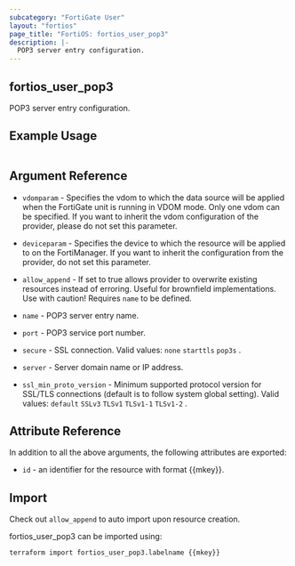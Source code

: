 ```yaml
---
subcategory: "FortiGate User"
layout: "fortios"
page_title: "FortiOS: fortios_user_pop3"
description: |-
  POP3 server entry configuration.
---
```


## fortios_user_pop3
POP3 server entry configuration.

## Example Usage

```hcl

```

## Argument Reference
* `vdomparam` - Specifies the vdom to which the data source will be applied when the FortiGate unit is running in VDOM mode. Only one vdom can be specified. If you want to inherit the vdom configuration of the provider, please do not set this parameter.
* `deviceparam` - Specifies the device to which the resource will be applied to on the FortiManager. If you want to inherit the configuration from the provider, do not set this parameter.
* `allow_append` - If set to true allows provider to overwrite existing resources instead of erroring. Useful for brownfield implementations. Use with caution! Requires `name` to be defined.

* `name` - POP3 server entry name.
* `port` - POP3 service port number.
* `secure` - SSL connection. Valid values: `none` `starttls` `pop3s` .
* `server` - Server domain name or IP address.
* `ssl_min_proto_version` - Minimum supported protocol version for SSL/TLS connections (default is to follow system global setting). Valid values: `default` `SSLv3` `TLSv1` `TLSv1-1` `TLSv1-2` .

## Attribute Reference

In addition to all the above arguments, the following attributes are exported:
* `id` - an identifier for the resource with format {{mkey}}.

## Import

Check out `allow_append` to auto import upon resource creation.

fortios_user_pop3 can be imported using:
```sh
terraform import fortios_user_pop3.labelname {{mkey}}
```
